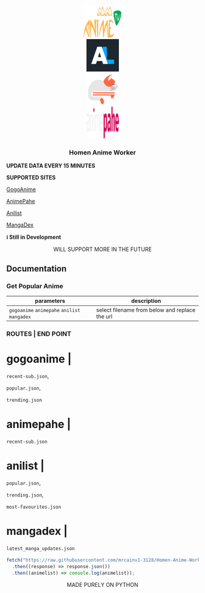 <p align="center">
  <a href="https://github.com/mrcainv1-3128/Homen-Anime-Worker">
    <img src="img/gogo.png" alt="Logo" width="100" height="85">
  </a>
  <br>
<a href="https://github.com/mrcainv1-3128/Homen-Anime-Worker">
    <img src="img/anilist.png" alt="Logo" width="85" height="85">
  </a>
  <br>
  <a href="https://github.com/mrcainv1-3128/Homen-Anime-Worker">
    <img src="img/mangadex.svg" alt="Logo" width="85" height="85">
  </a>
  <br>
  <a href="https://github.com/mrcainv1-3128/Homen-Anime-Worker">
    <img src="img/animepahe.svg" alt="Logo" width="85" height="85">
  </a>
  <br>
  <h3 align="center">Homen Anime Worker</h3>

<b>UPDATE DATA EVERY 15 MINUTES</b>

<strong>SUPPORTED SITES</strong>

[GogoAnime](https://https://anitaku.to/home.html)

[AnimePahe](https://animepahe.ru/)

[Anilist](https://anilist.co/)

[MangaDex](https://mangadex.org/)

<strong>ℹ️ Still in Development</strong>

<center>WILL SUPPORT MORE IN THE FUTURE</center>

## Documentation

### Get Popular Anime

| parameters   | description       |
| ------------ | ------------------- |
| `gogoanime` `animepahe` `anilist` `mangadex` | select filename from below and replace the url |

### ROUTES  |   END POINT
 # gogoanime |  
 
 `recent-sub.json`, 
 
 `popular.json`, 

 `trending.json`

 # animepahe |  
 `recent-sub.json`

 # anilist   |  
 
 `popular.json`, 
 
 `trending.json`,
 
 `most-favourites.json`

 # mangadex  | 

 `latest_manga_updates.json`
 

```js
fetch("https://raw.githubusercontent.com/mrcainv1-3128/Homen-Anime-Worker/main/anilist/trending.json")
  .then((response) => response.json())
  .then((animelist) => console.log(animelist));
```



<center>MADE PURELY ON PYTHON</center>
